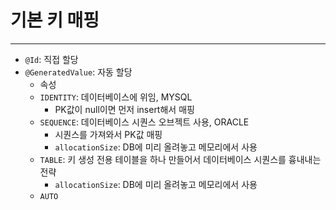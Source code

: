 # 기본 키 매핑
---

- `@Id`: 직접 할당
- `@GeneratedValue`: 자동 할당
    - 속성
    - `IDENTITY`: 데이터베이스에 위임, MYSQL
        - PK값이 null이면 먼저 insert해서 매핑
    - `SEQUENCE`: 데이터베이스 시퀀스 오브젝트 사용, ORACLE
        - 시퀀스를 가져와서 PK값 매핑
        - `allocationSize`: DB에 미리 올려놓고 메모리에서 사용
    - `TABLE`: 키 생성 전용 테이블을 하나 만들어서 데이터베이스 시퀀스를 흉내내는 전략
        - `allocationSize`: DB에 미리 올려놓고 메모리에서 사용
    - `AUTO`